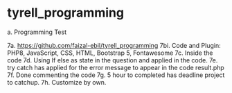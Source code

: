 # tyrell_programming
a. Programming Test

7a. https://github.com/faizal-ebil/tyrell_programming
7bi. Code and Plugin: PHP8, JavaScript, CSS, HTML, Bootstrap 5, Fontawesome
7c. Inside the code
7d. Using If else as state in the question and applied in the code.
7e. try catch has applied for the error message to appear in the code result.php
7f. Done commenting the code
7g. 5 hour to completed has deadline project to catchup.
7h. Customize by own.
